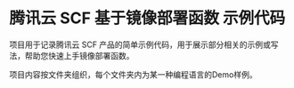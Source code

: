 # 腾讯云 SCF 基于镜像部署函数 示例代码

项目用于记录腾讯云 SCF 产品的简单示例代码，用于展示部分相关的示例或写法，帮助您快速上手镜像部署函数。

项目内容按文件夹组织，每个文件夹内为某一种编程语言的Demo样例。
